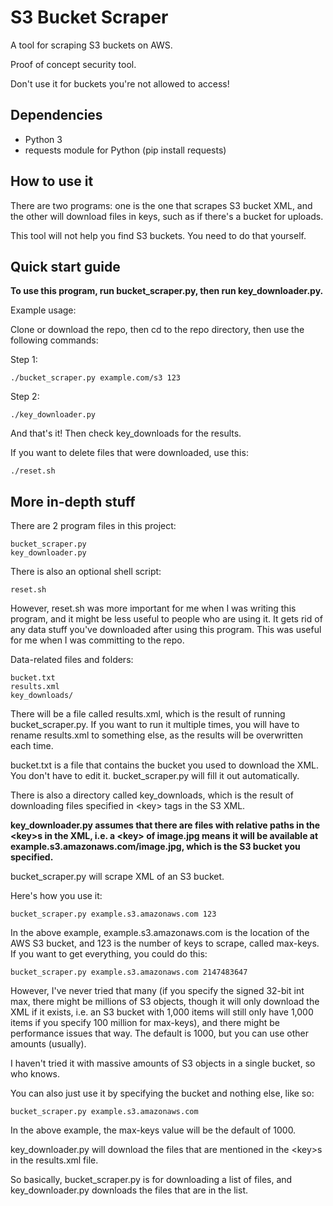 # S3 Bucket Scraper
A tool for scraping S3 buckets on AWS. 

Proof of concept security tool. 

Don't use it for buckets you're not allowed to access!

## Dependencies

- Python 3
- requests module for Python (pip install requests)

## How to use it

There are two programs: one is the one that scrapes S3 bucket XML, and the other will download files in keys, such as if there's a bucket for uploads.

This tool will not help you find S3 buckets. You need to do that yourself.

## Quick start guide

**To use this program, run bucket_scraper.py, then run key_downloader.py.**

Example usage:

Clone or download the repo, then cd to the repo directory, then use the following commands:

Step 1:
```
./bucket_scraper.py example.com/s3 123
```
Step 2:
```
./key_downloader.py
```
And that's it! Then check key_downloads for the results.

If you want to delete files that were downloaded, use this:
```
./reset.sh
```

## More in-depth stuff

There are 2 program files in this project:

```
bucket_scraper.py
key_downloader.py
```

There is also an optional shell script:

```
reset.sh
```

However, reset.sh was more important for me when I was writing this program, and it might be less useful to people who are using it. It gets rid of any data stuff you've downloaded after using this program. This was useful for me when I was committing to the repo. 

Data-related files and folders:

```
bucket.txt
results.xml
key_downloads/
```

There will be a file called results.xml, which is the result of running bucket_scraper.py. If you want to run it multiple times, you will have to rename results.xml to something else, as the results will be overwritten each time.

bucket.txt is a file that contains the bucket you used to download the XML. You don't have to edit it. bucket_scraper.py will fill it out automatically.

There is also a directory called key_downloads, which is the result of downloading files specified in \<key> tags in the S3 XML.

**key_downloader.py assumes that there are files with relative paths in the \<key>s in the XML, i.e. a \<key> of image.jpg means it will be available at example.s3.amazonaws.com/image.jpg, which is the S3 bucket you specified.**

bucket_scraper.py will scrape XML of an S3 bucket.

Here's how you use it:

```
bucket_scraper.py example.s3.amazonaws.com 123
```

In the above example, example.s3.amazonaws.com is the location of the AWS S3 bucket, and 123 is the number of keys to scrape, called max-keys. If you want to get everything, you could do this:

```
bucket_scraper.py example.s3.amazonaws.com 2147483647
```

However, I've never tried that many (if you specify the signed 32-bit int max, there might be millions of S3 objects, though it will only download the XML if it exists, i.e. an S3 bucket with 1,000 items will still only have 1,000 items if you specify 100 million for max-keys), and there might be performance issues that way. The default is 1000, but you can use other amounts (usually).

I haven't tried it with massive amounts of S3 objects in a single bucket, so who knows.

You can also just use it by specifying the bucket and nothing else, like so:

```
bucket_scraper.py example.s3.amazonaws.com
```

In the above example, the max-keys value will be the default of 1000.

key_downloader.py will download the files that are mentioned in the \<key>s in the results.xml file.

So basically, bucket_scraper.py is for downloading a list of files, and key_downloader.py downloads the files that are in the list.



